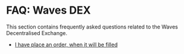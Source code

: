 # FAQ: Waves DEX

This section contains frequently asked questions related to the Waves Decentralised Exchange.

* [I have place an order, when it will be filled](/frequently-asked-questions-faq/waves-dex/order-time.md)
